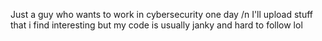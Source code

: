 Just a guy who wants to work in cybersecurity one day /n
I'll upload stuff that i find interesting but my code is usually janky and hard to follow lol
